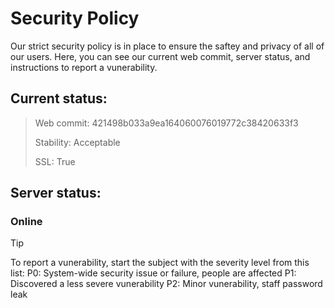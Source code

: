 # Security Policy

Our strict security policy is in place to ensure the saftey and privacy of all of our users. Here, you can see our current web commit, server status, and instructions to report a vunerability. 

## Current status:
>Web commit: 421498b033a9ea164060076019772c38420633f3
>
>Stability: Acceptable
>
>SSL: True
## Server status:
### Online
>[!TIP]
>To report a vunerability, start the subject with the severity level from this list:
>P0: System-wide security issue or failure, people are affected
>P1: Discovered a less severe vunerability
>P2: Minor vunerability, staff password leak
